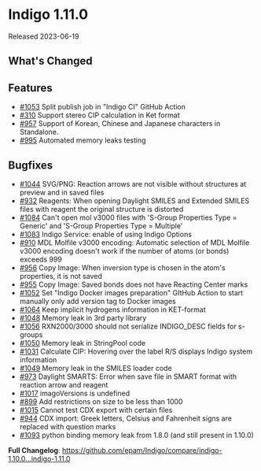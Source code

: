 # Indigo 1.11.0
Released 2023-06-19

## What's Changed

## Features
* [#1053](https://github.com/epam/Indigo/issues/1053) Split publish job in "Indigo CI" GitHub Action
* [#310](https://github.com/epam/Indigo/issues/310) Support stereo CIP calculation in Ket format
* [#957](https://github.com/epam/Indigo/issues/957) Support of Korean, Chinese and Japanese characters in Standalone.
* [#995](https://github.com/epam/Indigo/issues/995) Automated memory leaks testing

## Bugfixes
* [#1044](https://github.com/epam/Indigo/issues/1044)  SVG/PNG: Reaction arrows are not visible without structures at preview and in saved files
* [#932](https://github.com/epam/Indigo/issues/932) Reagents: When opening Daylight SMILES and Extended SMILES files with reagent the original structure is distorted
* [#1084](https://github.com/epam/Indigo/issues/1084) Can't open mol v3000 files with 'S-Group Properties Type = Generic' and 'S-Group Properties Type = Multiple'
* [#1083](https://github.com/epam/Indigo/issues/1083)  Indigo Service: enable of using Indigo Options
* [#910](https://github.com/epam/Indigo/issues/910)  MDL Molfile v3000 encoding: Automatic selection of MDL Molfile v3000 encoding doesn't work if the number of atoms (or bonds) exceeds 999
* [#956](https://github.com/epam/Indigo/issues/956)  Copy Image: When inversion type is chosen in the atom's properties, it is not saved
* [#955](https://github.com/epam/Indigo/issues/955) Copy Image: Saved bonds does not have Reacting Center marks
* [#1052](https://github.com/epam/Indigo/issues/1052) Set "Indigo Docker images preparation" GItHub Action to start manually only add version tag to Docker images
* [#1064](https://github.com/epam/Indigo/issues/1064) Keep implicit hydrogens information in KET-format
* [#1048](https://github.com/epam/Indigo/issues/1048) Memory leak in 3rd party library
* [#1056](https://github.com/epam/Indigo/issues/1056) RXN2000/3000 should not serialize INDIGO_DESC fields for s-groups
* [#1050](https://github.com/epam/Indigo/issues/1050) Memory leak in StringPool code
* [#1031](https://github.com/epam/Indigo/issues/1031) Calculate CIP: Hovering over the label R/S displays Indigo system information
* [#1049](https://github.com/epam/Indigo/issues/1049) Memory leak in the SMILES loader code
* [#973](https://github.com/epam/Indigo/issues/973) Daylight SMARTS: Error when save file in SMART format with reaction arrow and reagent
* [#1017](https://github.com/epam/Indigo/issues/1017) imagoVersions is undefined
* [#899](https://github.com/epam/Indigo/issues/899) Add restrictions on size to be less than 1000
* [#1015](https://github.com/epam/Indigo/issues/1015) Cannot test CDX export with certain files
* [#944](https://github.com/epam/Indigo/issues/544) CDX import: Greek letters, Celsius and Fahrenheit signs are replaced with question marks
* [#1093](https://github.com/epam/Indigo/issues/1093) python binding memory leak from 1.8.0 (and still present in 1.10.0)

**Full Changelog**: https://github.com/epam/Indigo/compare/indigo-1.10.0...indigo-1.11.0
